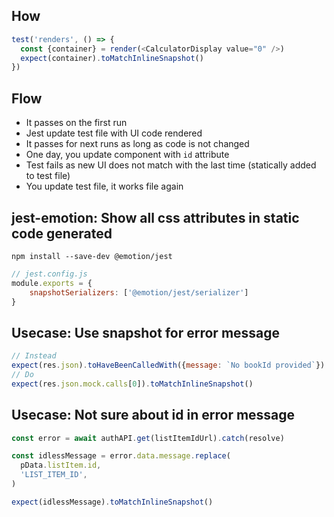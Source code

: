 ## How
```js
test('renders', () => {
  const {container} = render(<CalculatorDisplay value="0" />)
  expect(container).toMatchInlineSnapshot()
})
```

## Flow
- It passes on the first run
- Jest update test file with UI code rendered
- It passes for next runs as long as code is not changed
- One day, you update component with `id` attribute
- Test fails as new UI does not match with the last time (statically added to test file)
- You update test file, it works file again

## jest-emotion: Show all css attributes in static code generated
```console
npm install --save-dev @emotion/jest
```
```js
// jest.config.js
module.exports = {
    snapshotSerializers: ['@emotion/jest/serializer']
}
```

## Usecase: Use snapshot for error message
```js
// Instead
expect(res.json).toHaveBeenCalledWith({message: `No bookId provided`})
// Do
expect(res.json.mock.calls[0]).toMatchInlineSnapshot()
```

## Usecase: Not sure about id in error message
```js
const error = await authAPI.get(listItemIdUrl).catch(resolve)

const idlessMessage = error.data.message.replace(
  pData.listItem.id,
  'LIST_ITEM_ID',
)

expect(idlessMessage).toMatchInlineSnapshot()
```
